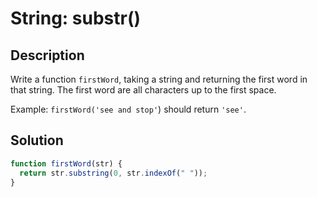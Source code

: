 # String: substr()

## Description

Write a function `firstWord`, taking a string and returning the first word in that string. The first word are all characters up to the first space.

Example: `firstWord('see and stop'`) should return `'see'`.

## Solution

```javascript
function firstWord(str) {
  return str.substring(0, str.indexOf(" "));
}
```